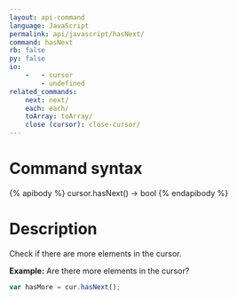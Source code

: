 ```yaml
---
layout: api-command 
language: JavaScript
permalink: api/javascript/hasNext/
command: hasNext 
rb: false
py: false
io:
    -   - cursor
        - undefined
related_commands:
    next: next/
    each: each/
    toArray: toArray/
    close (cursor): close-cursor/
---
```


# Command syntax #

{% apibody %}
cursor.hasNext() &rarr; bool
{% endapibody %}

# Description #

Check if there are more elements in the cursor.

__Example:__ Are there more elements in the cursor?

```js
var hasMore = cur.hasNext();
```


